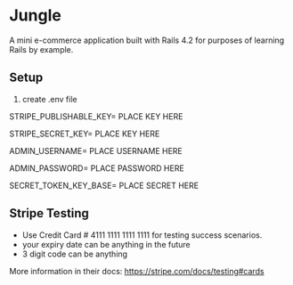 # Jungle

A mini e-commerce application built with Rails 4.2 for purposes of learning Rails by example.

## Setup

1. create .env file

STRIPE_PUBLISHABLE_KEY= PLACE KEY HERE

STRIPE_SECRET_KEY= PLACE KEY HERE

ADMIN_USERNAME= PLACE USERNAME HERE

ADMIN_PASSWORD= PLACE PASSWORD HERE

SECRET_TOKEN_KEY_BASE= PLACE SECRET HERE

## Stripe Testing

* Use Credit Card # 4111 1111 1111 1111 for testing success scenarios.
* your expiry date can be anything in the future
* 3 digit code can be anything

More information in their docs: <https://stripe.com/docs/testing#cards>

